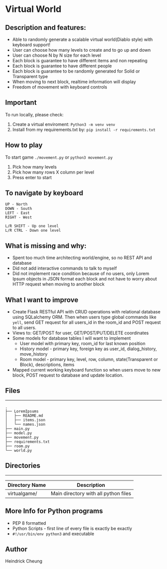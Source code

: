 # Virtual World

## Description and features:
* Able to randomly generate a scalable virtual world(Diablo style) with keyboard support!
* User can choose how many levels to create and to go up and down
* User can choose N by N size for each level
* Each block is guarantee to have different items and non repeating
* Each block is guarantee to have different people
* Each block is guarantee to be randomly generated for Solid or Transparent type
* When moving to next block, realtime information will display
* Freedom of movement with keyboard controls

## Important
To run locally, please check:
1. Create a virtual enviroment: `Python3 -m venv venv`
2. Install from my requirements.txt by:
`pip install -r requirements.txt`

## How to play
To start game
`./movement.py` or `python3 movement.py`

1. Pick how many levels
2. Pick how many rows X column per level
3. Press enter to start

## To navigate by keyboard
```
UP - North
DOWN - South
LEFT - East
RIGHT - West

L/R SHIFT - Up one level
L/R CTRL - Down one level
```

## What is missing and why:
* Spent too much time architecting world/engine, so no REST API and database
* Did not add interactive commands to talk to myself
* Did not implement race condition because of no users, only Lorem Ipsum objects in JSON format each block and not have to worry about HTTP request when moving to another block

## What I want to improve
* Create Flask RESTful API with CRUD operations with relational database using SQLalchemy ORM. Then when users type global commands like `yell`, send GET request for all users_id in the room_id and POST request to all users.
* Views to: GET/POST for user, GET/POST/PUT/DELETE coordinates
* Some models for database tables I will want to implement
  - User model with primary key, room_id for last known position
  - History model - primary key, foreign key as user_id, dialog_history, move_history 
  - Room model - primary key, level, row, column, state(Transparent or Block), descriptions, items 
* Mapped current working keyboard function so when users move to new block, POST request to database and update location.

## Files
------
```
.
├── LoremIpsums
│   ├── README.md
│   ├── items.json
│   └── names.json
├── main.py
├── model.py
├── movement.py
├── requirements.txt
├── room.py
└── world.py
```

## Directories
---
Directory Name | Description
---|---
virtualgame/ | Main directory with all python files

## More Info for Python programs
* PEP 8 formatted
* Python Scripts - first line of every file is exactly be exactly 
* `#!/usr/bin/env python3` and executable

## Author
Heindrick Cheung